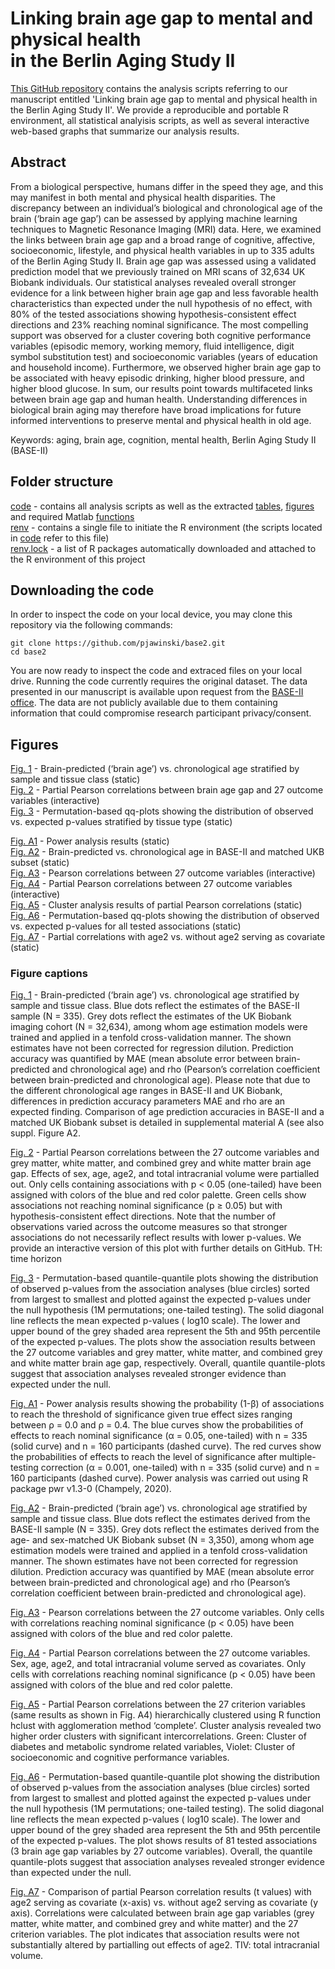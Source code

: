 # Linking brain age gap to mental and physical health <br> in the Berlin Aging Study II
                        
[This GitHub repository](https://github.com/pjawinski/base2) contains the analysis scripts referring to our manuscript entitled 'Linking brain age gap to mental and physical health in the Berlin Aging Study II'. We provide a reproducible and portable R environment, all statistical analyisis scripts, as well as several interactive web-based graphs that summarize our analysis results.

## Abstract
From a biological perspective, humans differ in the speed they age, and this may manifest in both mental and physical health disparities. The discrepancy between an individual’s biological and chronological age of the brain (‘brain age gap’) can be assessed by applying machine learning techniques to Magnetic Resonance Imaging (MRI) data. Here, we examined the links between brain age gap and a broad range of cognitive, affective, socioeconomic, lifestyle, and physical health variables in up to 335 adults of the Berlin Aging Study II. Brain age gap was assessed using a validated prediction model that we previously trained on MRI scans of 32,634 UK Biobank individuals. Our statistical analyses revealed overall stronger evidence for a link between higher brain age gap and less favorable health characteristics than expected under the null hypothesis of no effect, with 80% of the tested associations showing hypothesis-consistent effect directions and 23% reaching nominal significance. The most compelling support was observed for a cluster covering both cognitive performance variables (episodic memory, working memory, fluid intelligence, digit symbol substitution test) and socioeconomic variables (years of education and household income). Furthermore, we observed higher brain age gap to be associated with heavy episodic drinking, higher blood pressure, and higher blood glucose. In sum, our results point towards multifaceted links between brain age gap and human health. Understanding differences in biological brain aging may therefore have broad implications for future informed interventions to preserve mental and physical health in old age.

Keywords: aging, brain age, cognition, mental health, Berlin Aging Study II (BASE-II)

## Folder structure
[code](code) - contains all analysis scripts as well as the extracted [tables](code/tables), [figures](code/figures) and required Matlab [functions](code/functions)<br>
[renv](renv) - contains a single file to initiate the R environment (the scripts located in [code](code) refer to this file)<br>
[renv.lock](renv.lock) - a list of R packages automatically downloaded and attached to the R environment of this project<br>

## Downloading the code
In order to inspect the code on your local device, you may clone this repository via the following commands:
```
git clone https://github.com/pjawinski/base2.git
cd base2
```
You are now ready to inspect the code and extraced files on your local drive. Running the code currently requires the original dataset. The data presented in our manuscript is available upon request from the [BASE-II office](https://www.base2.mpg.de). The data are not publicly available due to them containing information that could compromise research participant privacy/consent.

## Figures
[Fig. 1](https://pjawinski.github.io/base2/code/figures/accuracy.png) - Brain-predicted (‘brain age’) vs. chronological age stratified by sample and tissue class (static)<br>
[Fig. 2](https://pjawinski.github.io/base2/code/figures/main_corr.html) - Partial Pearson correlations between brain age gap and 27 outcome variables (interactive)<br>
[Fig. 3](https://pjawinski.github.io/base2/code/figures/qqplot.png) - Permutation-based qq-plots showing the distribution of observed vs. expected p-values stratified by tissue type (static)<br>

[Fig. A1](https://pjawinski.github.io/base2/code/figures/power.png) - Power analysis results (static)<br>
[Fig. A2](https://pjawinski.github.io/base2/code/figures/accuracy_matched.png) - Brain-predicted vs. chronological age in BASE-II and matched UKB subset (static)<br>
[Fig. A3](https://pjawinski.github.io/base2/code/figures/intercorr_outcome.html) - Pearson correlations between 27 outcome variables (interactive)<br>
[Fig. A4](https://pjawinski.github.io/base2/code/figures/intercorr_outcome_partial.html) - Partial Pearson correlations between 27 outcome variables (interactive)<br>
[Fig. A5](https://pjawinski.github.io/base2/code/figures/intercorr_outcome_partial_clustered.png) - Cluster analysis results of partial Pearson correlations (static)<br>
[Fig. A6](https://pjawinski.github.io/base2/code/figures/qqplot_all.png) - Permutation-based qq-plots showing the distribution of observed vs. expected p-values for all tested associations (static)<br>
[Fig. A7](https://pjawinski.github.io/base2/code/figures/tvalComparison_age2.png) - Partial correlations with age2 vs. without age2 serving as covariate (static)<br>

### Figure captions
[Fig. 1](https://pjawinski.github.io/base2/code/figures/accuracy.png) - Brain-predicted (‘brain age’) vs. chronological age stratified by sample and tissue class. Blue dots reflect the estimates of the BASE-II sample (N = 335). Grey dots reflect the estimates of the UK Biobank imaging cohort (N = 32,634), among whom age estimation models were trained and applied in a tenfold cross-validation manner. The shown estimates have not been corrected for regression dilution. Prediction accuracy was quantified by MAE (mean absolute error between brain-predicted and chronological age) and rho (Pearson’s correlation coefficient between brain-predicted and chronological age). Please note that due to the different chronological age ranges in BASE-II and UK Biobank, differences in prediction accuracy parameters MAE and rho are an expected finding. Comparison of age prediction accuracies in BASE-II and a matched UK Biobank subset is detailed in supplemental material A (see also suppl. Figure A2.<br>

[Fig. 2](https://pjawinski.github.io/base2/code/figures/main_corr.html) - Partial Pearson correlations between the 27 outcome variables and grey matter, white matter, and combined grey and white matter brain age gap. Effects of sex, age, age2, and total intracranial volume were partialled out. Only cells containing associations with p < 0.05 (one-tailed) have been assigned with colors of the blue and red color palette. Green cells show associations not reaching nominal significance (p ≥ 0.05) but with hypothesis-consistent effect directions. Note that the number of observations varied across the outcome measures so that stronger associations do not necessarily reflect results with lower p-values. We provide an interactive version of this plot with further details on GitHub. TH: time horizon<br>

[Fig. 3](https://pjawinski.github.io/base2/code/figures/qqplot.png) - Permutation-based quantile-quantile plots showing the distribution of observed p-values from the association analyses (blue circles) sorted from largest to smallest and plotted against the expected p-values under the null hypothesis (1M permutations; one-tailed testing). The solid diagonal line reflects the mean expected p-values ( log10 scale). The lower and upper bound of the grey shaded area represent the 5th and 95th percentile of the expected p-values. The plots show the association results between the 27 outcome variables and grey matter, white matter, and combined grey and white matter brain age gap, respectively. Overall, quantile quantile-plots suggest that association analyses revealed stronger evidence than expected under the null.<br>


[Fig. A1](https://pjawinski.github.io/base2/code/figures/power.png) - Power analysis results showing the probability (1-β) of associations to reach the threshold of significance given true effect sizes ranging between ρ = 0.0 and ρ = 0.4. The blue curves show the probabilities of effects to reach nominal significance (α = 0.05, one-tailed) with n = 335 (solid curve) and n = 160 participants (dashed curve). The red curves show the probabilities of effects to reach the level of significance after multiple-testing correction (α = 0.001, one-tailed) with n = 335 (solid curve) and n = 160 participants (dashed curve). Power analysis was carried out using R package pwr v1.3-0 (Champely, 2020).<br>

[Fig. A2](https://pjawinski.github.io/base2/code/figures/accuracy_matched.png) - Brain-predicted (‘brain age’) vs. chronological age stratified by sample and tissue class. Blue dots reflect the estimates derived from the BASE-II sample (N = 335). Grey dots reflect the estimates derived from the age- and sex-matched UK Biobank subset (N = 3,350), among whom age estimation models were trained and applied in a tenfold cross-validation manner. The shown estimates have not been corrected for regression dilution. Prediction accuracy was quantified by MAE (mean absolute error between brain-predicted and chronological age) and rho (Pearson’s correlation coefficient between brain-predicted and chronological age).<br>

[Fig. A3](https://pjawinski.github.io/base2/code/figures/intercorr_outcome.html) - Pearson correlations between the 27 outcome variables. Only cells with correlations reaching nominal significance (p < 0.05) have been assigned with colors of the blue and red color palette.<br>

[Fig. A4](https://pjawinski.github.io/base2/code/figures/intercorr_outcome_partial.html) - Partial Pearson correlations between the 27 outcome variables. Sex, age, age2, and total intracranial volume served as covariates. Only cells with correlations reaching nominal significance (p < 0.05) have been assigned with colors of the blue and red color palette.<br>

[Fig. A5](https://pjawinski.github.io/base2/code/figures/intercorr_outcome_partial_clustered.png) - Partial Pearson correlations between the 27 criterion variables (same results as shown in Fig. A4) hierarchically clustered using R function hclust with agglomeration method ‘complete’. Cluster analysis revealed two higher order clusters with significant intercorrelations. Green: Cluster of diabetes and metabolic syndrome related variables, Violet: Cluster of socioeconomic and cognitive performance variables.<br>

[Fig. A6](https://pjawinski.github.io/base2/code/figures/qqplot_all.png) - Permutation-based quantile-quantile plot showing the distribution of observed p-values from the association analyses (blue circles) sorted from largest to smallest and plotted against the expected p-values under the null hypothesis (1M permutations; one-tailed testing). The solid diagonal line reflects the mean expected p-values ( log10 scale). The lower and upper bound of the grey shaded area represent the 5th and 95th percentile of the expected p-values. The plot shows results of 81 tested associations (3 brain age gap variables by 27 outcome variables). Overall, the quantile quantile-plots suggest that association analyses revealed stronger evidence than expected under the null.<br>

[Fig. A7](https://pjawinski.github.io/base2/code/figures/tvalComparison_age2.png) - Comparison of partial Pearson correlation results (t values) with age2 serving as covariate (x-axis) vs. without age2 serving as covariate (y axis). Correlations were calculated between brain age gap variables (grey matter, white matter, and combined grey and white matter) and the 27 criterion variables. The plot indicates that association results were not substantially altered by partialling out effects of age2. TIV: total intracranial volume.<br>
